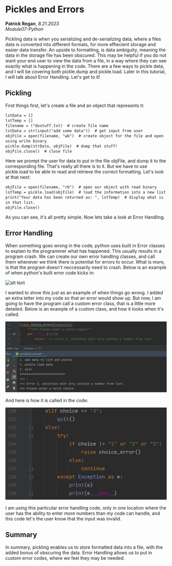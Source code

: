 # Pickles and Errors
**Patrick Regan**, *8.21.2023*  
*Module07-Python*  

Pickling data is when you serializing and de-serializing data, where a files data is converted into different formats, for more effiecient storage and easier data transfer.  An upside to formatting, is data ambiguity, meaning the data in the storage file has been obscured.  This may be helpful if you do not want your end user to view the data from a file, in a way where they can see exactly what is happening in the code.  There are a few ways to pickle data, and I will be covering both pickle.dump and pickle.load.  Later in this tutorial, I will talk about Error Handling.  Let's get to it!  

## Pickling
First things first, let's create a file and an object that represents it:

```
lstData = []
lstTemp = []
filename = ("dostuff.txt)  # create file name  
lstData = str(input("add some data"))  # get input from user
objFile = open(filename, "wb")  # create object for the file and open using write binary
pickle.dump(strData, objFile)  # dump that stuff!
objFile.close()  # close file
```

Here we prompt the user for data to put in the file objFile, and dump it to the corresponding file.  That's really all there is to it.  But we have to use pickle.load to be able to read and retrieve the correct formatting.  Let's look at that next:

```
objFile = open(filename, "rb")  # open our object with read binary
lstTemp = pickle.load(objFile)  # load the information into a new list
print("Your data has been returned as: ", lstTemp)  # display what is in that list.
objFile.close()
```  

As you can see, it's all pretty simple.  Now lets take a look at Error Handling.  

## Error Handling  
When something goes wrong in the code, python uses built in Error classes to explain to the programmer what has happened.  This usually results in a program crash.  We can create our own error handling classes, and call them whenever we think there is potential for errors to occur.  What is more, is that the program doesn't neccessarily need to crash.  Below is an example of when python's built error code kicks in:  

![alt text](../main/docs/Capture.PNG? "tooltip text")  

I wanted to show this just as an example of when things go wrong.  I added an extra letter into my code so that an error would show up.  But now, I am going to have the program call a custom error class, that is a little more detailed.  Below is an example of a custom class, and how it looks when it's called.

![alt text](https://github.com/egg2020/IntroToProg-Python-Mod07/blob/main/docs/Capture1.PNG "tooltip text")  

And here is how it is called in the code:

![alt text](https://github.com/egg2020/IntroToProg-Python-Mod07/blob/main/docs/Capture2.PNG "tooltip text")

I am using this particular error handling code, only in one location where the user has the ability to enter more numbers than my code can handle, and this code let's the user know that the input was invalid.  

## Summary 
In summary, pickling enables us to store formatted data into a file, with the added bonus of obscuring the data.  Error Handling allows us to put in custom error codes, where we feel they may be needed.  


